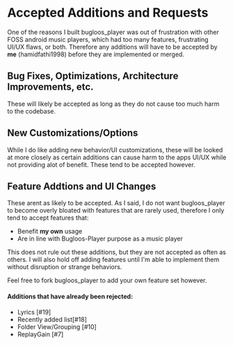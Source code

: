 # Accepted Additions and Requests

One of the reasons I built bugloos_player was out of frustration with other FOSS android music players, which had too many features, frustrating UI/UX flaws, or both. Therefore any additions will have to be accepted by **me** (hamidfathi1998) before they are implemented or merged.

## Bug Fixes, Optimizations, Architecture Improvements, etc.

These will likely be accepted as long as they do not cause too much harm to the codebase.

## New Customizations/Options

While I do like adding new behavior/UI customizations, these will be looked at more closely as certain additions can cause harm to the apps UI/UX while not providing alot of benefit. These tend to be accepted however.

## Feature Addtions and UI Changes

These arent as likely to be accepted. As I said, I do not want bugloos_player to become overly bloated with features that are rarely used, therefore I only tend to accept features that:

- Benefit **my own** usage
- Are in line with Bugloos-Player purpose as a music player

This does not rule out these additions, but they are not accepted as often as others. I will also hold off adding features until I'm able to implement them without disruption or strange behaviors.

Feel free to fork bugloos_player to add your own feature set however.

#### Additions that have already been rejected:
- Lyrics [#19]
- Recently added list[#18]
- Folder View/Grouping [#10]
- ReplayGain [#7]

